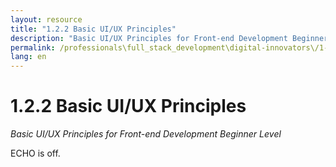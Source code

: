```yaml
---
layout: resource
title: "1.2.2 Basic UI/UX Principles"
description: "Basic UI/UX Principles for Front-end Development Beginner Level"
permalink: /professionals\full_stack_development\digital-innovators\/1-2-2-basic-ui-ux-principles/
lang: en
---
```


# 1.2.2 Basic UI/UX Principles

*Basic UI/UX Principles for Front-end Development Beginner Level*

ECHO is off.

